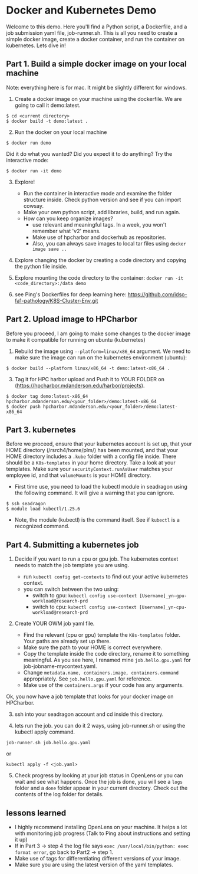 # Docker and Kubernetes Demo

Welcome to this demo. Here you'll find a Python script, a Dockerfile, and a job submission yaml file, job-runner.sh. This is all you need to create a simple docker image, create a docker container, and run the container on kubernetes. Lets dive in!

## Part 1. Build a simple docker image on your local machine

Note: everything here is for mac. It might be slightly different for windows.

1. Create a docker image on your machine using the dockerfile. We are going to call it demo:latest.
```
$ cd <current directory>
$ docker build -t demo:latest .
```

2. Run the docker on your local machine
```
$ docker run demo
```
Did it do what you wanted? Did you expect it to do anything? Try the interactive mode:
```
$ docker run -it demo
```

3. Explore!
   - Run the container in interactive mode and examine the folder structure inside. Check python version and see if you can import cowsay.
   - Make your own python script, add libraries, build, and run again.
   - How can you keep organize images? 
      - use relevant and meaningful tags. In a week, you won't remember what 'v2' means.
      - Make use of hpcharbor and dockerhub as repositories.
      - Also, you can always save images to local tar files using `docker image save ..`

4. Explore changing the docker by creating a code directory and copying the python file inside.

5. Explore mounting the code directory to the container:
```docker run -it <code_directory>:/data demo``` 

5. see Ping's Dockerfiles for deep learning here: https://github.com/idso-fa1-pathology/K8S-Cluster-Env.git

## Part 2. Upload image to HPCharbor 

Before you proceed, I am going to make some changes to the docker image to make it compatible for running on ubuntu (kubernetes)  

1. Rebuild the image using `--platform=linux/x86_64` argument. We need to make sure the image can run on the kubernetes environment (ubuntu):
```
$ docker build --platform linux/x86_64 -t demo:latest-x86_64 .
```

3. Tag it for HPC harbor upload and Push it to YOUR FOLDER on (https://hpcharbor.mdanderson.edu/harbor/projects). 
   
```
$ docker tag demo:latest-x86_64 hpcharbor.mdanderson.edu/<your_folder>/demo:latest-x86_64
$ docker push hpcharbor.mdanderson.edu/<your_folder>/demo:latest-x86_64
```

## Part 3. kubernetes

Before we proceed, ensure that your kubernetes account is set up, that your HOME directory (/rsrch4/home/plm/<username>) has been mounted, and that your HOME directory includes a `.kube` folder with a config file inside. There should be a `K8s-templates` in your home directory. Take a look at your templates. Make sure your `securityContext.runAsUser` matches your employee id, and that `volumeMounts` is your HOME directory.

- First time use, you need to load the kubectl module in seadragon using the following command. It will give a warning that you can ignore.

```
$ ssh seadragon
$ module load kubectl/1.25.6
```

- Note, the module (kubectl) is the command itself. See if `kubectl` is a recognized command.

## Part 4. Submitting a kubernetes job

1. Decide if you want to run a cpu or gpu job. The kubernetes context needs to match the job template you are using.
   - run `kubectl config get-contexts` to find out your active kubernetes context.
   - you can switch between the two using:
      - switch to gpu: `kubectl config use-context [Username]_yn-gpu-workload@research-prd`
      - switch to cpu: `kubectl config use-context [Username]_yn-cpu-workload@research-prd`

2. Create YOUR OWM job yaml file.
   - Find the relevant (cpu or gpu) template the `K8s-templates` folder. Your paths are already set up there. 
   - Make sure the path to your HOME is correct everywhere.
   - Copy the template inside the code directory, rename it to something meaningful. As you see here, I renamed mine `job.hello.gpu.yaml` for job-jobname-mycontext.yaml.
   - Change `metadata.name, containers.image, containers.command` appropriately. See `job.hello.gpu.yaml` for reference.
   - Make use of the `containers.args` if your code has any arguments.

Ok, you now have a job template that looks for your docker image on HPCharbor.

3. ssh into your seadragon account and cd inside this directory. 

4. lets run the job. you can do it 2 ways, using job-runner.sh or using the kubectl apply command.

```
job-runner.sh job.hello.gpu.yaml
```
or 
```
kubectl apply -f <job.yaml>
```

5. Check progress by looking at your job status in OpenLens or you can wait and see what happens. Once the job is done, you will see a `logs` folder and a `done` folder appear in your current directory. Check out the contents of the log folder for details.


## lessons learned

- I highly recommend installing OpenLens on your machine. It helps a lot with monitoring job progress (Talk to Ping about instructions and setting it up) 
- If in Part 3 -> step 4 the log file says ```exec /usr/local/bin/python: exec format error```, go back to Part2 -> step 1.
- Make use of tags for differentiating different versions of your image.
- Make sure you are using the latest version of the yaml templates.
